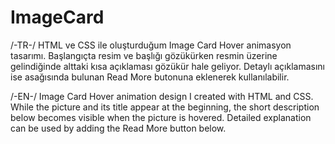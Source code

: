 # ImageCard


/-TR-/
HTML ve CSS ile oluşturduğum Image Card Hover animasyon tasarımı.
Başlangıçta resim ve başlığı gözükürken resmin üzerine gelindiğinde alttaki kısa açıklaması gözükür hale geliyor.
Detaylı açıklamasını ise asağısında bulunan Read More butonuna eklenerek kullanılabilir.

/-EN-/
Image Card Hover animation design I created with HTML and CSS.
While the picture and its title appear at the beginning, 
the short description below becomes visible when the picture is hovered.
Detailed explanation can be used by adding the Read More button below.


